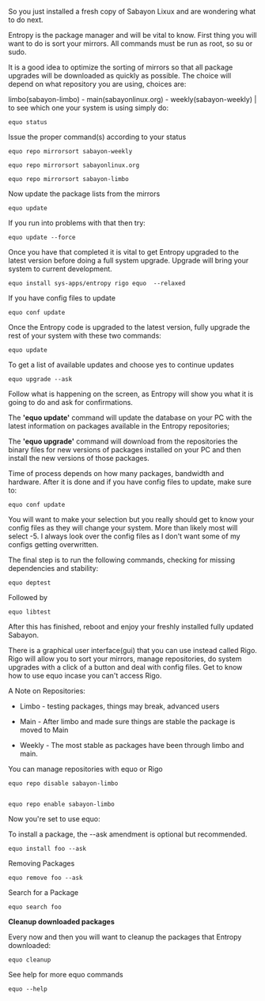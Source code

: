 So you just installed a fresh copy of Sabayon Lixux and are wondering what to do next.

Entropy is the package manager and will be vital to know. First thing you will want to do is sort your mirrors. All commands must be run as root, so su or sudo.

It is a good idea to optimize the sorting of mirrors so that all package upgrades will be downloaded as quickly as possible. The choice will depend on what repository you are using, choices are:

limbo(sabayon-limbo) - main(sabayonlinux.org) - weekly(sabayon-weekly) | to see which one your system is using simply do:

    equo status

Issue the proper command(s) according to your status

    equo repo mirrorsort sabayon-weekly

    equo repo mirrorsort sabayonlinux.org

    equo repo mirrorsort sabayon-limbo

Now update the package lists from the mirrors

    equo update

If you run into problems with that then try:

    equo update --force

Once you have that completed it is vital to get Entropy upgraded to the latest version before doing a full system upgrade. Upgrade will bring your system to current development.

    equo install sys-apps/entropy rigo equo  --relaxed

If you have config files to update

    equo conf update

Once the Entropy code is upgraded to the latest version, fully upgrade the rest of your system with these two commands:

    equo update

To get a list of available updates and choose yes to continue updates

    equo upgrade --ask

Follow what is happening on the screen, as Entropy will show you what it is going to do and ask for confirmations.

The **'equo update'** command will update the database on your PC with the latest information on packages available in the Entropy repositories;

The **'equo upgrade'** command will download from the repositories the binary files for new versions of packages installed on your PC and then install the new versions of those packages.

Time of process depends on how many packages, bandwidth and hardware. After it is done and if you have config files to update, make sure to:

    equo conf update

You will want to make your selection but you really should get to know your config files as they will change your system. More than likely most will select -5. I always look over the config files as I don't want some of my configs getting overwritten.

The final step is to run the following commands, checking for missing dependencies and stability:

    equo deptest

Followed by

    equo libtest

After this has finished, reboot and enjoy your freshly installed fully updated Sabayon.

There is a graphical user interface(gui) that you can use instead called Rigo. Rigo will allow you to sort your mirrors, manage repositories, do system upgrades with a click of a button and deal with config files. Get to know how to use equo incase you can't access Rigo.

A Note on Repositories:

* Limbo - testing packages, things may break, advanced users

* Main - After limbo and made sure things are stable the package is moved to Main

* Weekly - The most stable as packages have been through limbo and main.

You can manage repositories with equo or Rigo

    equo repo disable sabayon-limbo


    equo repo enable sabayon-limbo

Now you're set to use equo:

To install a package, the --ask amendment is optional but recommended.

    equo install foo --ask

Removing Packages

    equo remove foo --ask

Search for a Package

    equo search foo

**Cleanup downloaded packages**

Every now and then you will want to cleanup the packages that Entropy downloaded:

    equo cleanup

See help for more equo commands

    equo --help
